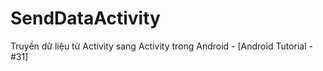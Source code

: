 # SendDataActivity
Truyền dữ liệu từ Activity sang Activity trong Android - [Android Tutorial - #31]